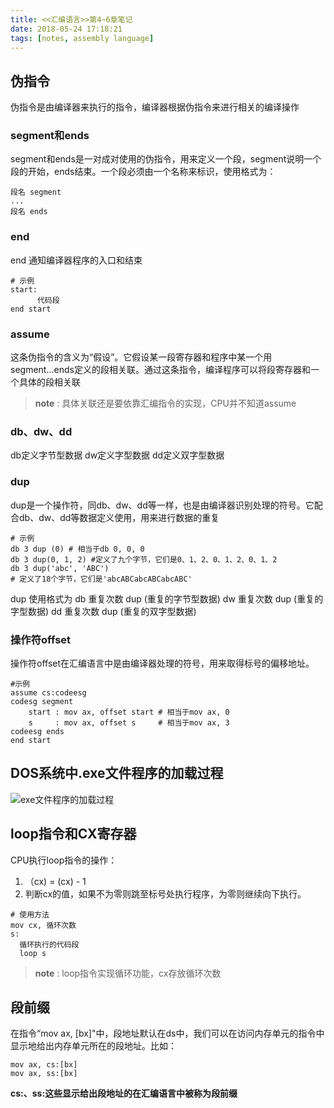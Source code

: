 ```yaml
---
title: <<汇编语言>>第4~6章笔记
date: 2018-05-24 17:18:21
tags: [notes, assembly language]
---
```

## 伪指令
伪指令是由编译器来执行的指令，编译器根据伪指令来进行相关的编译操作
### segment和ends
segment和ends是一对成对使用的伪指令，用来定义一个段，segment说明一个段的开始，ends结束。一个段必须由一个名称来标识，使用格式为：
```
段名 segment
...
段名 ends
```
### end
end 通知编译器程序的入口和结束
```
# 示例
start:
      代码段
end start
```
### assume
这条伪指令的含义为“假设”。它假设某一段寄存器和程序中某一个用segment...ends定义的段相关联。通过这条指令，编译程序可以将段寄存器和一个具体的段相关联
>**note** : 具体关联还是要依靠汇编指令的实现，CPU并不知道assume

### db、dw、dd
db定义字节型数据
dw定义字型数据
dd定义双字型数据

### dup
dup是一个操作符，同db、dw、dd等一样，也是由编译器识别处理的符号。它配合db、dw、dd等数据定义使用，用来进行数据的重复
```
# 示例
db 3 dup (0) # 相当于db 0, 0, 0
db 3 dup(0, 1, 2) #定义了九个字节，它们是0、1、2、0、1、2、0、1、2
db 3 dup('abc', 'ABC')
# 定义了18个字节，它们是'abcABCabcABCabcABC'
```
dup 使用格式为
db 重复次数 dup (重复的字节型数据)
dw 重复次数 dup (重复的字型数据)
dd 重复次数 dup (重复的双字型数据)

### 操作符offset
操作符offset在汇编语言中是由编译器处理的符号，用来取得标号的偏移地址。
```
#示例
assume cs:codeesg
codesg segment
    start : mov ax, offset start # 相当于mov ax, 0
    s     : mov ax, offset s     # 相当于mov ax, 3
codeesg ends
end start
```

## DOS系统中.exe文件程序的加载过程
![exe文件程序的加载过程](https://upload-images.jianshu.io/upload_images/10461798-62cad12cd6bd8b52.png?imageMogr2/auto-orient/strip%7CimageView2/2/w/1240)
## loop指令和CX寄存器
CPU执行loop指令的操作：
1. （cx) = (cx) - 1
2. 判断cx的值，如果不为零则跳至标号处执行程序，为零则继续向下执行。

```
# 使用方法
mov cx, 循环次数
s:
  循环执行的代码段
  loop s
```

>**note** : loop指令实现循环功能，cx存放循环次数

## 段前缀
在指令“mov ax, [bx]"中，段地址默认在ds中，我们可以在访问内存单元的指令中显示地给出内存单元所在的段地址。比如：
```
mov ax, cs:[bx]
mov ax, ss:[bx]
```
**cs:、ss:**这些显示给出段地址的在汇编语言中被称为**段前缀**
